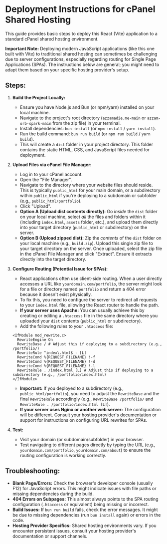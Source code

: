 # Deployment Instructions for cPanel Shared Hosting

This guide provides basic steps to deploy this React (Vite) application to a standard cPanel shared hosting environment.

**Important Note:** Deploying modern JavaScript applications (like this one built with Vite) to traditional shared hosting can sometimes be challenging due to server configurations, especially regarding routing for Single Page Applications (SPAs). The instructions below are general; you might need to adapt them based on your specific hosting provider's setup.

## Steps:

1.  **Build the Project Locally:**
    *   Ensure you have Node.js and Bun (or npm/yarn) installed on your local machine.
    *   Navigate to the project's root directory (`azzamadie.me-main` or `azzam-orb-spark-main` from the zip file) in your terminal.
    *   Install dependencies: `bun install` (or `npm install` / `yarn install`).
    *   Run the build command: `bun run build` (or `npm run build` / `yarn build`).
    *   This will create a `dist` folder in your project directory. This folder contains the static HTML, CSS, and JavaScript files needed for deployment.

2.  **Upload Files via cPanel File Manager:**
    *   Log in to your cPanel account.
    *   Open the "File Manager".
    *   Navigate to the directory where your website files should reside. This is typically `public_html` for your main domain, or a subdirectory within `public_html` if you're deploying to a subdomain or subfolder (e.g., `public_html/portfolio`).
    *   Click "Upload".
    *   **Option A (Upload dist contents directly):** Go *inside* the `dist` folder on your local machine, select *all* the files and folders within it (including `index.html`, `assets` folder, etc.), and upload them directly into your target directory (`public_html` or subdirectory) on the server.
    *   **Option B (Upload zipped dist):** Zip the *contents* of the `dist` folder on your local machine (e.g., `build.zip`). Upload this single zip file to your target directory on the server. Once uploaded, select the zip file in the cPanel File Manager and click "Extract". Ensure it extracts directly into the target directory.

3.  **Configure Routing (Potential Issue for SPAs):**
    *   React applications often use client-side routing. When a user directly accesses a URL like `yourdomain.com/portfolio`, the server might look for a file or directory named `portfolio` and return a 404 error because it doesn't exist physically.
    *   To fix this, you need to configure the server to redirect all requests to your `index.html` file, allowing the React router to handle the path.
    *   **If your server uses Apache:** You can usually achieve this by creating or editing a `.htaccess` file in the same directory where you uploaded your `dist` contents (`public_html` or subdirectory).
    *   Add the following rules to your `.htaccess` file:

      ```htaccess
      <IfModule mod_rewrite.c>
        RewriteEngine On
        RewriteBase / # Adjust this if deploying to a subdirectory (e.g., /portfolio/)
        RewriteRule ^index\.html$ - [L]
        RewriteCond %{REQUEST_FILENAME} !-f
        RewriteCond %{REQUEST_FILENAME} !-d
        RewriteCond %{REQUEST_FILENAME} !-l
        RewriteRule . /index.html [L] # Adjust this if deploying to a subdirectory (e.g., /portfolio/index.html)
      </IfModule>
      ```
    *   **Important:** If you deployed to a subdirectory (e.g., `public_html/portfolio`), you need to adjust the `RewriteBase` and the final `RewriteRule` accordingly (e.g., `RewriteBase /portfolio/` and `RewriteRule . /portfolio/index.html [L]`).
    *   **If your server uses Nginx or another web server:** The configuration will be different. Consult your hosting provider's documentation or support for instructions on configuring URL rewrites for SPAs.

4.  **Test:**
    *   Visit your domain (or subdomain/subfolder) in your browser.
    *   Test navigating to different pages directly by typing the URL (e.g., `yourdomain.com/portfolio`, `yourdomain.com/about`) to ensure the routing configuration is working correctly.

## Troubleshooting:

*   **Blank Page/Errors:** Check the browser's developer console (usually F12) for JavaScript errors. This might indicate issues with file paths or missing dependencies during the build.
*   **404 Errors on Subpages:** This almost always points to the SPA routing configuration (`.htaccess` or equivalent) being missing or incorrect.
*   **Build Issues:** If `bun run build` fails, check the error messages. It might be due to missing dependencies (run `bun install` again) or errors in the code.
*   **Hosting Provider Specifics:** Shared hosting environments vary. If you encounter persistent issues, consult your hosting provider's documentation or support channels.

